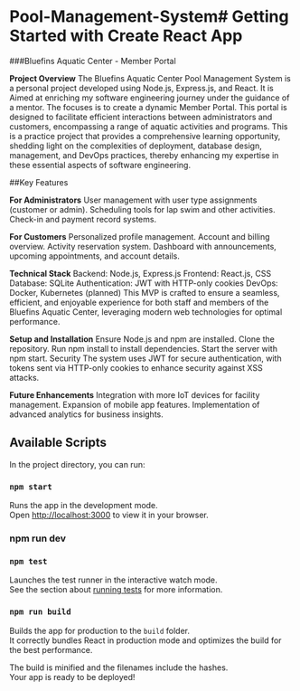 # Pool-Management-System# Getting Started with Create React App

###Bluefins Aquatic Center - Member Portal

**Project Overview**
The Bluefins Aquatic Center Pool Management System is a personal project developed using Node.js, Express.js, and React. It is Aimed at enriching my software engineering journey under the guidance of a mentor. The focuses is to create a dynamic Member Portal. This portal is designed to facilitate efficient interactions between administrators and customers, encompassing a range of aquatic activities and programs. This is a practice project that provides a comprehensive learning opportunity, shedding light on the complexities of deployment, database design, management, and DevOps practices, thereby enhancing my expertise in these essential aspects of software engineering.

##Key Features

**For Administrators**
User management with user type assignments (customer or admin).
Scheduling tools for lap swim and other activities.
Check-in and payment record systems.

**For Customers**
Personalized profile management.
Account and billing overview.
Activity reservation system.
Dashboard with announcements, upcoming appointments, and account details.

**Technical Stack**
Backend: Node.js, Express.js
Frontend: React.js, CSS
Database: SQLite
Authentication: JWT with HTTP-only cookies
DevOps: Docker, Kubernetes (planned)
This MVP is crafted to ensure a seamless, efficient, and enjoyable experience for both staff and members of the Bluefins Aquatic Center, leveraging modern web technologies for optimal performance.

**Setup and Installation**
Ensure Node.js and npm are installed.
Clone the repository.
Run npm install to install dependencies.
Start the server with npm start.
Security
The system uses JWT for secure authentication, with tokens sent via HTTP-only cookies to enhance security against XSS attacks.

**Future Enhancements**
Integration with more IoT devices for facility management.
Expansion of mobile app features.
Implementation of advanced analytics for business insights.


## Available Scripts

In the project directory, you can run:

### `npm start`

Runs the app in the development mode.\
Open [http://localhost:3000](http://localhost:3000) to view it in your browser.

### npm run dev


### `npm test`

Launches the test runner in the interactive watch mode.\
See the section about [running tests](https://facebook.github.io/create-react-app/docs/running-tests) for more information.

### `npm run build`

Builds the app for production to the `build` folder.\
It correctly bundles React in production mode and optimizes the build for the best performance.

The build is minified and the filenames include the hashes.\
Your app is ready to be deployed!




